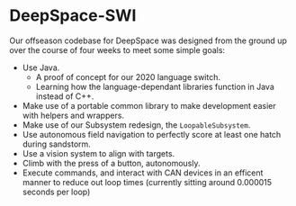 # DeepSpace-SWI

Our offseason codebase for DeepSpace was designed from the ground up over the course of four weeks to meet some simple goals:
 - Use Java.
   - A proof of concept for our 2020 language switch.
   - Learning how the language-dependant libraries function in Java instead of C++.
 - Make use of a portable common library to make development easier with helpers and wrappers.
 - Make use of our Subsystem redesign, the `LoopableSubsystem`.
 - Use autonomous field navigation to perfectly score at least one hatch during sandstorm.
 - Use a vision system to align with targets.
 - Climb with the press of a button, autonomously.
 - Execute commands, and interact with CAN devices in an efficent manner to reduce out loop times (currently sitting around 0.000015 seconds per loop)

